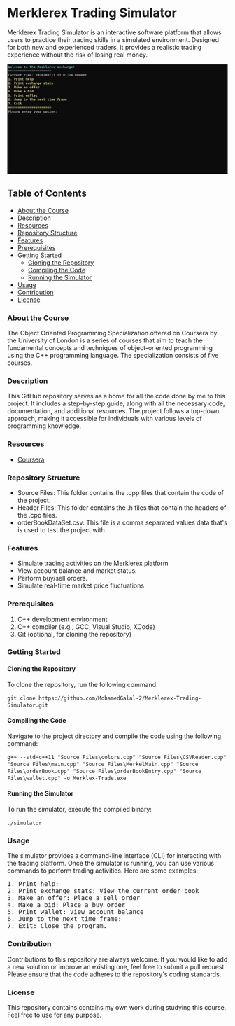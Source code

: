 # Merklerex Trading Simulator

Merklerex Trading Simulator is an interactive software platform that allows users to practice their trading skills in a simulated environment. Designed for both new and experienced traders, it provides a realistic trading experience without the risk of losing real money.

![Header](https://github.com/MohamedGalal-2/Merklerex-Trading-Simulator/blob/main/Headerr.png?raw=true)

## Table of Contents
- [About the Course](#About-the-Course)
- [Description](#Description)
- [Resources](#Resources)
- [Repository Structure](#Repository-Structure)
- [Features](#Features)
- [Prerequisites](#Prerequisites)
- [Getting Started](#Getting-Started)
  - [Cloning the Repository](#Cloning-the-Repository)
  - [Compiling the Code](#Compiling-the-Code)
  - [Running the Simulator](#Running-the-Simulator)
- [Usage](#Usage)
- [Contribution](#Contribution)
- [License](#License)

### About the Course
The Object Oriented Programming Specialization offered on Coursera by the University of London is a series of courses that aim to teach the fundamental concepts and techniques of object-oriented programming using the C++ programming language. The specialization consists of five courses.

### Description
This GitHub repository serves as a home for all the code done by me to this project. It includes a step-by-step guide, along with all the necessary code, documentation, and additional resources. The project follows a top-down approach, making it accessible for individuals with various levels of programming knowledge.

### Resources

* [Coursera](https://www.coursera.org/specializations/object-oriented-programming-s12n)

### Repository Structure
* Source Files: This folder contains the .cpp files that contain the code of the project.
* Header Files: This folder contains the .h files that contain the headers of the .cpp files.
* orderBookDataSet.csv: This file is a comma separated values data that's is used to test the project with.

### Features
* Simulate trading activities on the Merklerex platform
* View account balance and market status.
* Perform buy/sell orders.
* Simulate real-time market price fluctuations

### Prerequisites
1. C++ development environment
2. C++ compiler (e.g., GCC, Visual Studio, XCode)
3. Git (optional, for cloning the repository)

### Getting Started
#### Cloning the Repository
To clone the repository, run the following command:

    git clone https://github.com/MohamedGalal-2/Merklerex-Trading-Simulator.git
#### Compiling the Code
Navigate to the project directory and compile the code using the following command:

    g++ --std=c++11 "Source Files\colors.cpp" "Source Files\CSVReader.cpp" "Source Files\main.cpp" "Source Files\MerkelMain.cpp" "Source Files\orderBook.cpp" "Source Files\orderBookEntry.cpp" "Source Files\wallet.cpp" -o Merklex-Trade.exe

#### Running the Simulator
To run the simulator, execute the compiled binary:
    
    ./simulator

### Usage
The simulator provides a command-line interface (CLI) for interacting with the trading platform. Once the simulator is running, you can use various commands to perform trading activities. Here are some examples:
<pre>
1. Print help:
2. Print exchange stats: View the current order book
3. Make an offer: Place a sell order
4. Make a bid: Place a buy order
5. Print wallet: View account balance
6. Jump to the next time frame:
7. Exit: Close the program.
</pre>

### Contribution
Contributions to this repository are always welcome. If you would like to add a new solution or improve an existing one, feel free to submit a pull request. Please ensure that the code adheres to the repository's coding standards.

### License
This repository contains contains my own work during studying this course. Feel free to use for any purpose.
